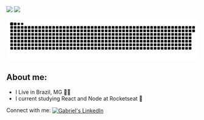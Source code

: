 <div>
  <img height="150em" src="https://github-readme-stats.vercel.app/api?username=drayerr&hide=prs,issues,contribs&theme=vue-dark&show_icons=true&count_private=true">
  <img height="150em" src="https://github-readme-stats.vercel.app/api/top-langs/?username=drayerr&layout=compact&theme=vue-dark">
</div>

![Snake animation](https://github.com/drayerr/drayerr/blob/output/github-contribution-grid-snake.svg)

## About me:
- I Live in Brazil, MG 🌱🤠
- I current studying React and Node at Rocketseat 🚀

<p>
  Connect with me:
  
<a href="https://www.linkedin.com/in/gabriel-gon%C3%A7alves-bb90281aa/" target="_blank">
  <img align="center" alt="Gabriel's LinkedIn" height="30" width="30" src="https://cdn.jsdelivr.net/gh/devicons/devicon/icons/linkedin/linkedin-original.svg" style="max-width:100%;">
</a>
  
</p>

<!--
**Drayerr/Drayerr** is a ✨ _special_ ✨ repository because its `README.md` (this file) appears on your GitHub profile.

Here are some ideas to get you started:

- 🔭 I’m currently working on ...
- 🌱 I’m currently learning ...
- 👯 I’m looking to collaborate on ...
- 🤔 I’m looking for help with ...
- 💬 Ask me about ...
- 📫 How to reach me: ...
- 😄 Pronouns: ...
- ⚡ Fun fact: ...
-->
